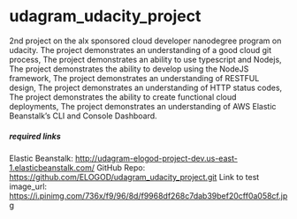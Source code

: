 # udagram_udacity_project
2nd project on the alx sponsored cloud developer nanodegree program on udacity. The project demonstrates an understanding of a good cloud git process, The project demonstrates an ability to use typescript and Nodejs, The project demonstrates the ability to develop using the NodeJS framework, The project demonstrates an understanding of RESTFUL design, The project demonstrates an understanding of HTTP status codes, The project demonstrates the ability to create functional cloud deployments, The project demonstrates an understanding of AWS Elastic Beanstalk’s CLI and Console Dashboard.


##### required links
Elastic Beanstalk: http://udagram-elogod-project-dev.us-east-1.elasticbeanstalk.com/
GitHub Repo: https://github.com/ELOGOD/udagram_udacity_project.git
Link to test image_url: https://i.pinimg.com/736x/f9/96/8d/f9968df268c7dab39bef20cff0a058cf.jpg